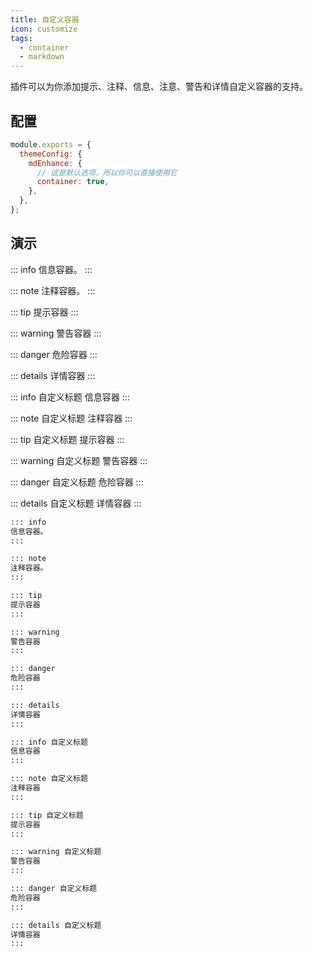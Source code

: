 ```yaml
---
title: 自定义容器
icon: customize
tags:
  - container
  - markdown
---
```


插件可以为你添加提示、注释、信息、注意、警告和详情自定义容器的支持。

<!-- more -->

## 配置

```js {5}
module.exports = {
  themeConfig: {
    mdEnhance: {
      // 这是默认选项，所以你可以直接使用它
      container: true,
    },
  },
};
```

## 演示

::: info
信息容器。
:::

::: note
注释容器。
:::

::: tip
提示容器
:::

::: warning
警告容器
:::

::: danger
危险容器
:::

::: details
详情容器
:::

::: info 自定义标题
信息容器
:::

::: note 自定义标题
注释容器
:::

::: tip 自定义标题
提示容器
:::

::: warning 自定义标题
警告容器
:::

::: danger 自定义标题
危险容器
:::

::: details 自定义标题
详情容器
:::

```md
::: info
信息容器。
:::

::: note
注释容器。
:::

::: tip
提示容器
:::

::: warning
警告容器
:::

::: danger
危险容器
:::

::: details
详情容器
:::

::: info 自定义标题
信息容器
:::

::: note 自定义标题
注释容器
:::

::: tip 自定义标题
提示容器
:::

::: warning 自定义标题
警告容器
:::

::: danger 自定义标题
危险容器
:::

::: details 自定义标题
详情容器
:::
```
